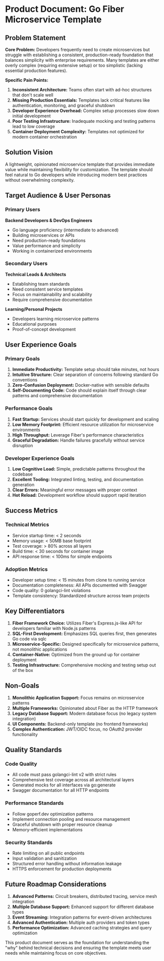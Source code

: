# Product Document: Go Fiber Microservice Template

## Problem Statement

**Core Problem:** Developers frequently need to create microservices but struggle with establishing a consistent, production-ready foundation that balances simplicity with enterprise requirements. Many templates are either overly complex (requiring extensive setup) or too simplistic (lacking essential production features).

**Specific Pain Points:**
1. **Inconsistent Architecture:** Teams often start with ad-hoc structures that don't scale well
2. **Missing Production Essentials:** Templates lack critical features like authentication, monitoring, and graceful shutdown
3. **Developer Experience Overhead:** Complex setup processes slow down initial development
4. **Poor Testing Infrastructure:** Inadequate mocking and testing patterns lead to low coverage
5. **Container Deployment Complexity:** Templates not optimized for modern container orchestration

## Solution Vision

A lightweight, opinionated microservice template that provides immediate value while maintaining flexibility for customization. The template should feel natural to Go developers while introducing modern best practices without overwhelming complexity.

## Target Audience & User Personas

### Primary Users
**Backend Developers & DevOps Engineers**
- Go language proficiency (intermediate to advanced)
- Building microservices or APIs
- Need production-ready foundations
- Value performance and simplicity
- Working in containerized environments

### Secondary Users
**Technical Leads & Architects**
- Establishing team standards
- Need consistent service templates
- Focus on maintainability and scalability
- Require comprehensive documentation

**Learning/Personal Projects**
- Developers learning microservice patterns
- Educational purposes
- Proof-of-concept development

## User Experience Goals

### Primary Goals
1. **Immediate Productivity:** Template setup should take minutes, not hours
2. **Intuitive Structure:** Clear separation of concerns following standard Go conventions
3. **Zero-Confusion Deployment:** Docker-native with sensible defaults
4. **Self-Documenting Code:** Code should explain itself through clear patterns and comprehensive documentation

### Performance Goals
1. **Fast Startup:** Services should start quickly for development and scaling
2. **Low Memory Footprint:** Efficient resource utilization for microservice environments
3. **High Throughput:** Leverage Fiber's performance characteristics
4. **Graceful Degradation:** Handle failures gracefully without service disruption

### Developer Experience Goals
1. **Low Cognitive Load:** Simple, predictable patterns throughout the codebase
2. **Excellent Tooling:** Integrated linting, testing, and documentation generation
3. **Clear Errors:** Meaningful error messages with proper context
4. **Hot Reload:** Development workflow should support rapid iteration

## Success Metrics

### Technical Metrics
- Service startup time: < 2 seconds
- Memory usage: < 50MB base footprint
- Test coverage: > 80% across all layers
- Build time: < 30 seconds for container image
- API response time: < 100ms for simple endpoints

### Adoption Metrics
- Developer setup time: < 15 minutes from clone to running service
- Documentation completeness: All APIs documented with Swagger
- Code quality: 0 golangci-lint violations
- Template consistency: Standardized structure across team projects

## Key Differentiators

1. **Fiber Framework Choice:** Utilizes Fiber's Express.js-like API for developers familiar with Node.js patterns
2. **SQL-First Development:** Emphasizes SQL queries first, then generates Go code via sqlc
3. **Microservice-Specific:** Designed specifically for microservice patterns, not monolithic applications
4. **Container-Native:** Optimized from the ground up for container deployment
5. **Testing Infrastructure:** Comprehensive mocking and testing setup out of the box

## Non-Goals

1. **Monolithic Application Support:** Focus remains on microservice patterns
2. **Multiple Frameworks:** Opinionated about Fiber as the HTTP framework
3. **Legacy Database Support:** Modern database focus (no legacy system integration)
4. **UI Components:** Backend-only template (no frontend frameworks)
5. **Complex Authentication:** JWT/OIDC focus, no OAuth2 provider functionality

## Quality Standards

### Code Quality
- All code must pass golangci-lint v2 with strict rules
- Comprehensive test coverage across all architectural layers
- Generated mocks for all interfaces via go:generate
- Swagger documentation for all HTTP endpoints

### Performance Standards
- Follow goperf.dev optimization patterns
- Implement connection pooling and resource management
- Graceful shutdown with proper resource cleanup
- Memory-efficient implementations

### Security Standards
- Rate limiting on all public endpoints
- Input validation and sanitization
- Structured error handling without information leakage
- HTTPS enforcement for production deployments

## Future Roadmap Considerations

1. **Advanced Patterns:** Circuit breakers, distributed tracing, service mesh integration
2. **Multiple Database Support:** Enhanced support for different database types
3. **Event Streaming:** Integration patterns for event-driven architectures
4. **Advanced Authentication:** Multiple auth providers and token types
5. **Performance Optimization:** Advanced caching strategies and query optimization

This product document serves as the foundation for understanding the "why" behind technical decisions and ensuring the template meets user needs while maintaining focus on core objectives.